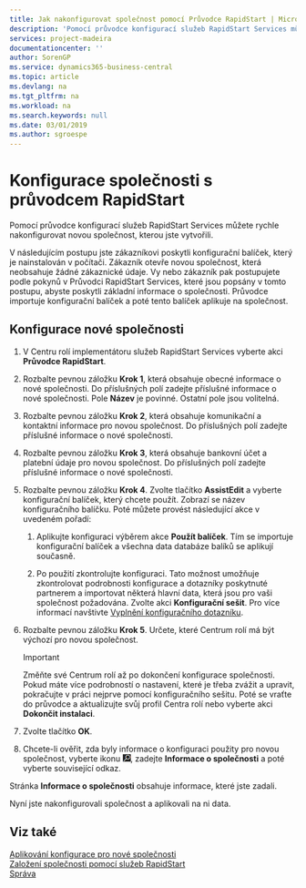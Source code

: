```yaml
---
title: Jak nakonfigurovat společnost pomocí Průvodce RapidStart | Microsoft Docs
description: 'Pomocí průvodce konfigurací služeb RapidStart Services můžete rychle nakonfigurovat novou společnost, kterou jste vytvořili.'
services: project-madeira
documentationcenter: ''
author: SorenGP
ms.service: dynamics365-business-central
ms.topic: article
ms.devlang: na
ms.tgt_pltfrm: na
ms.workload: na
ms.search.keywords: null
ms.date: 03/01/2019
ms.author: sgroespe
---
```

# <a name="configure-a-company-with-the-rapidstart-wizard"></a>Konfigurace společnosti s průvodcem RapidStart
Pomocí průvodce konfigurací služeb RapidStart Services můžete rychle nakonfigurovat novou společnost, kterou jste vytvořili.

V následujícím postupu jste zákazníkovi poskytli konfigurační balíček, který je nainstalován v počítači. Zákazník otevře novou společnost, která neobsahuje žádné zákaznické údaje. Vy nebo zákazník pak postupujete podle pokynů v Průvodci RapidStart Services, které jsou popsány v tomto postupu, abyste poskytli základní informace o společnosti. Průvodce importuje konfigurační balíček a poté tento balíček aplikuje na společnost.  

## <a name="to-configure-a-new-company"></a>Konfigurace nové společnosti  
1. V Centru rolí implementátoru služeb RapidStart Services vyberte akci **Průvodce RapidStart**.  
2. Rozbalte pevnou záložku **Krok 1**, která obsahuje obecné informace o nové společnosti. Do příslušných polí zadejte příslušné informace o nové společnosti. Pole **Název** je povinné. Ostatní pole jsou volitelná.  
3. Rozbalte pevnou záložku **Krok 2**, která obsahuje komunikační a kontaktní informace pro novou společnost. Do příslušných polí zadejte příslušné informace o nové společnosti.
4. Rozbalte pevnou záložku **Krok 3**, která obsahuje bankovní účet a platební údaje pro novou společnost. Do příslušných polí zadejte příslušné informace o nové společnosti.  
5. Rozbalte pevnou záložku **Krok 4**. Zvolte tlačítko **AssistEdit** a vyberte konfigurační balíček, který chcete použít. Zobrazí se název konfiguračního balíčku. Poté můžete provést následující akce v uvedeném pořadí:  

    1. Aplikujte konfiguraci výběrem akce **Použít balíček**. Tím se importuje konfigurační balíček a všechna data databáze balíků se aplikují současně.  

    2. Po použití zkontrolujte konfiguraci. Tato možnost umožňuje zkontrolovat podrobnosti konfigurace a dotazníky poskytnuté partnerem a importovat některá hlavní data, která jsou pro vaši společnost požadována. Zvolte akci **Konfigurační sešit**. Pro více informací navštivte [Vyplnění konfiguračního dotazníku](admin-gather-customer-setup-values.md#to-complete-the-configuration-questionnaire).  

6. Rozbalte pevnou záložku **Krok 5**. Určete, které Centrum rolí má být výchozí pro novou společnost.  

    > [!IMPORTANT]  
    >  Změňte své Centrum rolí až po dokončení konfigurace společnosti. Pokud máte více podrobností o nastavení, které je třeba zvážit a upravit, pokračujte v práci nejprve pomocí konfiguračního sešitu. Poté se vraťte do průvodce a aktualizujte svůj profil Centra rolí nebo vyberte akci **Dokončit instalaci**.

7. Zvolte tlačítko **OK**.  
8. Chcete-li ověřit, zda byly informace o konfiguraci použity pro novou společnost, vyberte ikonu ![Žárovka, která otevře funkci Řekněte mi](media/ui-search/search_small.png "Řekněte mi co chcete dělat"), zadejte **Informace o společnosti** a poté vyberte související odkaz.

Stránka **Informace o společnosti** obsahuje informace, které jste zadali.   

Nyní jste nakonfigurovali společnost a aplikovali na ni data.  

## <a name="see-also"></a>Viz také  
[Aplikování konfigurace pro nové společnosti](admin-apply-configuration-to-new-companies.md)  
[Založení společnosti pomocí služeb RapidStart](admin-set-up-a-company-with-rapidstart.md)  
[Správa](admin-setup-and-administration.md)
